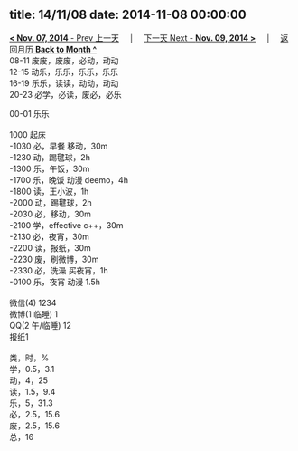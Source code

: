 title: 14/11/08
date: 2014-11-08 00:00:00
---
[**< Nov. 07, 2014** - Prev 上一天](/lifelogs/2014/11/d07.html) &nbsp; &nbsp; | &nbsp; &nbsp; [下一天 Next - **Nov. 09, 2014 >**](/lifelogs/2014/11/d09.html) &nbsp; &nbsp; |  &nbsp; &nbsp; [返回月历 **Back to Month ^**](/lifelogs/2014/11/index.html)
<br/>08-11 废废，废废，必动，动动<br/>12-15 动乐，乐乐，乐乐，乐乐<br/>16-19 乐乐，读读，动动，动动<br/>20-23 必学，必读，废必，必乐</div><div>00-01 乐乐<br/><div><br/></div>1000 起床<br/>-1030 必，早餐 移动，30m<br/>-1230 动，踢毽球，2h<br/>-1300 乐，午饭，30m<br/>-1700 乐，晚饭 动漫 deemo，4h<br/>-1800 读，王小波，1h<br/>-2000 动，踢毽球，2h<br/>-2030 必，移动，30m<br/>-2100 学，effective c++，30m<br/>-2130 必，夜宵，30m<br/>-2200 读，报纸，30m<br/>-2230 废，刷微博，30m<br/>-2330 必，洗澡 买夜宵，1h<br/>-0100 乐，夜宵 动漫 1.5h<div><br/></div>微信(4) 1234<br/>微博(1 临睡) 1<br/>QQ(2 午/临睡) 12<br/>报纸1<div><br/></div>类，时，%<br/>学，0.5，3.1<br/>动，4，25<br/>读，1.5，9.4<br/>乐，5，31.3<br/>必，2.5，15.6<br/>废，2.5，15.6<br/>总，16</div>